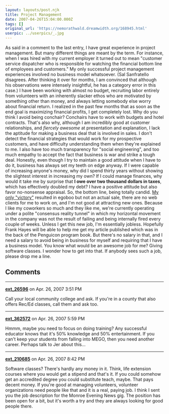 ```yaml
---
layout: layouts/post.njk
title: Project Management
date: 2007-04-26T15:04:00.000Z
tags: []
original_url: 'https://nemorathwald.dreamwidth.org/168945.html'
userpic: ../userpics/_.jpg
---
```

As said in a comment to the last entry, I have great experience in project management. But many different things are meant by the term. For instance, when I was hired with my current employer it turned out to mean "customer service dispatcher who is responsible for watching the financial bottom line of employees and customers." My only successful project management experiences involved no business model whatsoever. (Sal Sanfratello disagrees. After thinking it over for months, I am convinced that although his observations were intensely insightful, he has a category error in this case.) I have been working with almost no budget, recruiting labor entirely from volunteers with an inherently slacker ethos who are motivated by something other than money, and always letting somebody else worry about financial return. I realized in the past few months that as soon as the end goal is maximizing financial profits, I get completely lost. Why do you think I avoid being conchair? Conchairs have to work with budgets and hotel contracts. That's also why, although I am incredibly good at customer relationships, and _fiercely awesome_ at presentation and explanation, I lack the aptitude for making a business deal that is involved in sales. I don't detect the financial strategies that would work for my prospective customers, and have difficulty understanding them when they're explained to me. I also have too much transparency for "social engineering", and too much empathy to accept the fact that business is war and strike a tough deal. Honestly, even though I try to maintain a good attitude when I have to do it, business has always set my teeth on edge anyway. If I were capable of increasing anyone's money, why did I spend thirty years without showing the slightest interest in increasing my own? If I could manage finances, why would it take me by surprise that **I owe over two thousand dollars in taxes**, which has effectively doubled my debt? I have a positive attitude but also favor no-nonsense appraisal. So, the bottom line, being totally candid. [My only "victory"](http://matt-arnold.livejournal.com/174270.html) resulted in egoboo but not an actual sale, there are no web clients for me to work on, and I'm not good at attracting new ones. Because I like my coworkers so much and they like me, we're currently operating under a polite "consensus reality tunnel" in which my horizontal movement in the company was not the result of failing and being internally fired every couple of weeks. Unless I get this new job, I'm essentially jobless. Hopefully Frank Hayes will be able to help me get my article published which was in the back of the Penguicon program book. But there's no salary in that, and I need a salary to avoid being in business for myself and requiring that I have a business model. You know what would be an awesome job for me? Giving software classes. I wonder how to get into that. If anybody sees such a job, please drop me a line.

## Comments

---

**[ext_26596](https://www.dreamwidth.org/users/ext_26596)** on Apr. 26, 2007 3:51 PM

Call your local community college and ask. If you're in a county that also offers Rec/Ed classes, call them and ask too.

---

**[ext_362572](https://www.dreamwidth.org/users/ext_362572)** on Apr. 26, 2007 5:59 PM

Hmmm, maybe you need to focus on doing training? Any successful educator knows that it's 50% knowledge and 50% entertainment. If you can't keep your students from falling into MEGO, then you need another career. Perhaps talk to Jer about this...

---

**[ext_210685](https://www.dreamwidth.org/users/ext_210685)** on Apr. 26, 2007 8:42 PM

Software classes? There's hardly any money in it. Think, life extension courses where you would get a stipend and that's it. If you could somehow get an accredited degree you could substitute teach, maybe. That pays decent money. If you're good at managing volunteers, volunteer organizations need people like that and it is a real, paying job. I think I sent you the job description for the Monroe Evening News gig. The position has been open for a bit, but it's worth a try and they are always looking for good people there.
